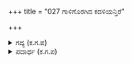 +++
title = "027 ಗಾಳಿಗೊರಗಿದ ಕದಳಿಯನ್ತಿರೆ"

+++

<details><summary>ಗದ್ಯ (ಕ.ಗ.ಪ) </summary>

27. ಗಾಳಿಗೆ ಬಾಳೆಗಿಡ ಬಿದ್ದಂತೆ ದ್ರೌಪದಿ ಬಿದ್ದಳು. ಚೇತನವು ಮರಗಟ್ಟಿ, ಅವಳು ಮೂರ್ಛೆ ಹೋದಳು. ರಾತ್ರಿ ಕಳೆದು ಬೆಳಗಾಯ್ತು. ಮಳೆಗಾಳಿ ಕಡಿಮೆಯಾಯಿತು. ಆಗ ಧರ್ಮಜ ಭೀಮ ನಕುಲರು ದ್ರೌಪದಿಯನ್ನು ಹುಡುಕುತ್ತಾ, ಕಂಡವರಲ್ಲಿ ವಿಚಾರಿಸುತ್ತಾ ಬಂದರು.
</details>

<details><summary>ಪದಾರ್ಥ (ಕ.ಗ.ಪ) </summary>

ಥಟ್ಟುಗೆಡೆ - ದಿಂಡುಗೆಡೆ, ಕೆಳಕ್ಕೆ ಬೀಳು
</details>
